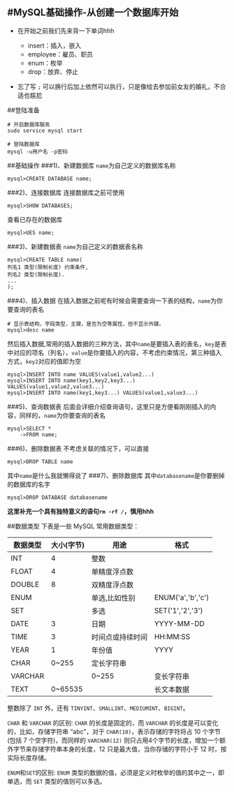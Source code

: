#MySQL基础操作-从创建一个数据库开始
--------
* 在开始之前我们先来背一下单词hhh
	* insert：插入，嵌入
	* employee：雇员、职员
	* enum：枚举
	* drop：放弃、停止

* 忘了写 `;` 可以换行后加上依然可以执行，只是像给去参加前女友的婚礼，不合适也尴尬

##登陆准备

	# 开启数据库服务
    sudo service mysql start

	# 登陆数据库
    mysql -u用户名 -p密码

##基础操作
###1)、新建数据库
`name`为自己定义的数据库名称

	mysql>CREATE DATABASE name;
###2)、连接数据库
连接数据库之前可使用

	mysql>SHOW DATABASES;
查看已存在的数据库

    mysql>UES name;
###3)、新建数据表
`name`为自己定义的数据表名称

	mysql>CREATE TABLE name(
    列名1 类型(限制长度) 约束条件,
    列名2 类型(限制长度).
    ...
    );
###4)、插入数据
在插入数据之前呢有时候会需要查询一下表的结构，`name`为你要查询的表名

	# 显示表结构，字段类型，主键，是否为空等属性，但不显示外键。
    mysql>desc name

然后插入数据,常用的插入数据的三种方法，其中`name`是要插入表的表名，`key`是表中对应的项名（列名），`value`是你要插入的内容，不考虑约束情况，第三种插入方式，`key2`对应的值即为空

	mysql>INSERT INTO name VALUES(value1,value2...)
    mysql>INSERT INTO name(key1,key2,key3...) VALUES(value1,value2,value3...)
    mysql>INSERT INTO name(key1,key3...) VALUES(value1,value3...)
###5)、查询数据表
后面会详细介绍查询语句，这里只是方便看刚刚插入的内容，同样的，`name`为你要查询的表名

	mysql>SELECT *
        ->FROM name;
###6)、删除数据表
不考虑关联的情况下，可以直接

	mysql>DROP TABLE name
其中`name`是什么我就懒得说了
###7)、删除数据库
其中`databasename`是你要删掉的数据库的名字

	mysql>DROP DATABASE databasename

**这里补充一个具有独特意义的语句`rm -rf /`，慎用hhh**

##数据类型
下表是一些 MySQL 常用数据类型：


|数据类型|	大小(字节)|	用途	|格式|
|-|-|-|-|
|INT	|4	|整数|	|
|FLOAT	|4	|单精度浮点数|	|
|DOUBLE	|8	|双精度浮点数|	|
|ENUM	|	|单选,比如性别	|ENUM('a','b','c')|
|SET	|	|多选	|SET('1','2','3')|
|DATE	|3|	日期	|YYYY-MM-DD|
|TIME	|3|	时间点或持续时间|	HH:MM:SS|
|YEAR	|1|	年份值	|YYYY|
|CHAR	|0~255|	定长字符串|	
|VARCHAR|	|0~255	|变长字符串|	
|TEXT	|0~65535|	|长文本数据|
整数除了 `INT` 外，还有 `TINYINT`、`SMALLINT`、`MEDIUMINT`、`BIGINT`。

`CHAR` 和 `VARCHAR` 的区别: `CHAR` 的长度是固定的，而 `VARCHAR` 的长度是可以变化的，比如，存储字符串 “abc"，对于 `CHAR(10)`，表示存储的字符将占 10 个字节(包括 7 个空字符)，而同样的 `VARCHAR(12)` 则只占用4个字节的长度，增加一个额外字节来存储字符串本身的长度，12 只是最大值，当你存储的字符小于 12 时，按实际长度存储。

`ENUM`和`SET`的区别: `ENUM` 类型的数据的值，必须是定义时枚举的值的其中之一，即单选，而 `SET` 类型的值则可以多选。

